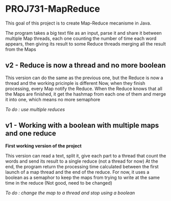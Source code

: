 # PROJ731-MapReduce
 
This goal of this project is to create Map-Reduce mecanisme in Java.

The program takes a big text file as an input, parse it and share it between multiple Map threads, each one counting the number of time each word appears, then giving its result to some Reduce threads merging all the result from the Maps

## v2 - Reduce is now a thread and no more boolean

This version can do the same as the previous one, but the Reduce is now a thread and the working pricinple is different
Now, when they finish processing, every Map notify the Reduce. When the Reduce knows that all the Maps are finished, it get the hashmap from each one of them and merge it into one, which means no more semaphore

_To do : use multiple reduces_

## v1 - Working with a boolean with multiple maps and one reduce

**First working version of the project**

This version can read a text, split it, give each part to a thread that count the words and send its result to a single reduce (not a thread for now)
At the end, the program return the processing time calculated between the first launch of a map thread and the end of the reduce. 
For now, it uses a boolean as a semaphor to keep the maps from trying to write at the same time in the reduce (Not good, need to be changed)

_To do : change the map to a thread and stop using a boolean_
